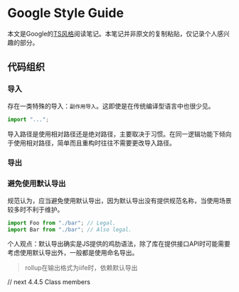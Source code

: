 # Google Style Guide

本文是Google的[TS风格](https://google.github.io/styleguide/tsguide.html)阅读笔记。本笔记并非原文的复制粘贴，仅记录个人感兴趣的部分。

## 代码组织

### 导入

存在一类特殊的导入：`副作用导入`。这即使是在传统编译型语言中也很少见。

```ts
import "...";
```

导入路径是使用相对路径还是绝对路径，主要取决于习惯。在同一逻辑功能下倾向于使用相对路径，简单而且重构时往往不需要更改导入路径。

### 导出

### 避免使用默认导出

规范认为，应当避免使用默认导出，因为默认导出没有提供规范名称，当使用场景较多时不利于维护。

```ts
import Foo from "./bar"; // Legal.
import Bar from "./bar"; // Also legal.
```

个人观点：默认导出确实是JS提供的鸡肋语法，除了库在提供接口API时可能需要考虑使用默认导出外，一般都是使用命名导出。

> rollup在输出格式为iife时，依赖默认导出

// next 4.4.5 Class members
